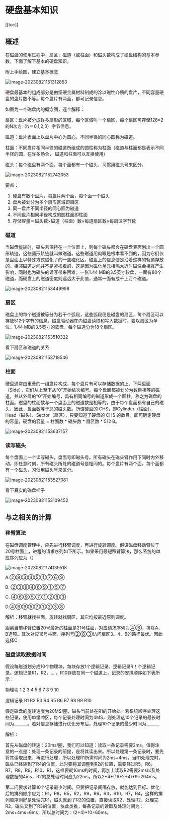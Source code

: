 # 硬盘基本知识
[[toc]]

## 概述

在磁盘的使用过程中，扇区，磁道（或柱面）和磁头数构成了硬盘结构的基本参数，下面了解下基本的硬盘知识。

附上手绘图，建立基本概念



![image-20230821151312853](img/硬盘基本知识/500b6b882d140352c17c083b92d854ff.png)

硬盘最基本的组成部分是由坚硬金属材料制成的涂以磁性介质的盘片，不同容量硬盘的盘片数不等。每个盘片有两面，都可记录信息。

如图为一个磁盘内的概念图，逐个解释：

扇区：盘片被分成许多扇形的区域，每个区域叫一个扇区，每个扇区可存储128×2的N次方（N＝0,1,2,3）字节信息。

磁道：盘片表面上以盘片中心为圆心，不同半径的同心圆称为磁道。

柱面：不同盘片相同半径的磁道所组成的圆柱称为柱面（磁道与柱面都是表示不同半径的圆，在许多场合， 磁道和柱面可以互换使用）

磁头：每个磁盘有两个面，每个面都有一个磁头，习惯用磁头号来区分。

![image-20230821152742053](img/硬盘基本知识/d5b1e248db466fa737fc88f2fc17cc91.png)

要点：

1. 硬盘有数个盘片，每盘片两个面，每个面一个磁头
2. 盘片被划分为多个扇形区域即扇区
3. 同一盘片不同半径的同心圆为磁道
4. 不同盘片相同半径构成的圆柱面即柱面
5. 存储容量＝磁头数×磁道（柱面）数×每道扇区数×每扇区字节数

### 磁道

当磁盘旋转时，磁头若保持在一个位置上，则每个磁头都会在磁盘表面划出一个圆形轨迹，这些圆形轨迹就叫做磁道。这些磁道用肉眼是根本看不到的，因为它们仅是盘面上以特殊方式磁化了的一些磁化区，磁盘上的信息便是沿着这样的轨道存放的。相邻磁道之间并不是紧挨着的，这是因为磁化单元相隔太近时磁性会相互产生影响，同时也为磁头的读写带来困难。一张1.44 MB的3.5英寸软盘，一面有80个磁道，而硬盘上的磁道密度则远远大于此值，通常一面有成千上万个磁道。

![image-20230821153449998](img/硬盘基本知识/b7d73590ee8f8a4d199b1d6cabf65fef.png)

### 扇区

磁盘上的每个磁道被等分为若干个弧段，这些弧段便是磁盘的扇区，每个扇区可以存放512个字节的信息，磁盘驱动器在向磁盘读取和写入数据时，要以扇区为单位。1.44 MB的3.5英寸的软盘，每个磁道分为18个扇区。

![image-20230821153510322](img/硬盘基本知识/860bd5ca610d6cec60d0256eb0379d50.png)

看下扇区和磁道的关系

![image-20230821153718546](img/硬盘基本知识/103f37d5a6bdfb1898fd9eeae9d215e6.png)

### 柱面

硬盘通常由重叠的一组盘片构成，每个盘片有可以存储数据的上、下两盘面（Side），它们从上至下从“0”开始依次编号。每个盘面都被划分为数目相等的磁道，并从外缘的“0”开始编号，具有相同编号的磁道形成一个圆柱，称之为磁盘的柱面。磁盘的柱面数与一个盘面上的磁道数是相等的。由于每个盘面都有自己的磁头，因此，盘面数等于总的磁头数。所谓硬盘的 CHS，即Cylinder（柱面）、Head（磁头）、Sector（扇区），只要知道了硬盘的 CHS 的数目，即可确定硬盘的容量，硬盘的容量 = 柱面数 \* 磁头数 \* 扇区数 \* 512 B。

![image-20230821153637157](img/硬盘基本知识/4b896e627e9e6b9b95f5b74ddf8f76fe.png)

### 读写磁头

每个盘面上一个读写磁头，盘面号即磁头号。所有磁头在磁头臂作用下同时内外移动，即任意时刻，所有磁头所处的磁道号是相同的。每个盘片有两个面，每个面都有一个磁头，习惯用磁头号来区分。

![image-20230821153527081](img/硬盘基本知识/857848ae067460a1f2e2b436e30db34e.png)



看下真实的磁盘样子

![image-20230821153109452](img/硬盘基本知识/42bd57c624e3bd498cbfce155a49af9f.png)



## 与之相关的计算

### 移臂算法

在磁盘调度管理中，应先进行移臂调度，再进行旋转调度。假设磁盘移动臂位于20号柱面上，进程的请求序列如下所示。如果采用最短移臂算法，那么系统的单应序列应为（）

![image-20230821174139518](img/硬盘基本知识/6ff15c1daa275640e7df4dd5d62d3cf3.png)

A.②⑧③④⑤①⑦⑥⑨ 

B. ②③⑧④⑥⑨①⑤⑦

C. ④⑥⑨⑤⑦①②⑧③

D.④⑥⑨⑤⑦①②③⑧

解析：移臂就找柱面，旋转就找扇区，其它均按最近原则调度。

距离当前移臂位置20号最近的柱面是21号柱面，对应请求序列为④⑥，排除A、B选项。其次对应16号柱面，序列号②⑧③访问扇区3、4、6的路径最优。因此选择C



### 磁盘读取数据时间

假设每磁道划分成10个物理块，每块存放1个逻辑记录。逻辑记录R！个逻辑记录。逻辑记录R1，R2，... ，R10存放在同一个磁道上，记录的安排顺序如下表所示：

物理块 1 2 3 4 5 6 7 8 9 10

逻辑记录 R1 R2 R3 R4 R5 R6 R7 R8 R9 R10

假定磁盘的旋转速度为20MS/圈，磁头当前处在R1的开始处。若系统顺序处理这些记录，使用单缓冲区，每个记录处理时间为4MS，则处理这10个记录的最长时间为＿＿＿。若对信息存储进行优化分布后，处理10个记录的最少时间为＿＿＿

解析：

首先从磁盘的转速：20ms/圈，我们可以知道：读取一条记录需要2ms。值得注意的一点是：处理一条记录的前提，是将其读出来。所以处理第一条记录时，要先将其读取出来，再进行处理，所以处理R1所需时间为2ms+4ms，当R1处理完时，磁头已经转到了R4的位置，此时要将其调整到R2的位置，需要经过R5，R6，R7，R8，R9，R10，R1，这样要耗16ms的时间，再加上读取R2需要2ms以及处理数据的4ms，R2的总处理时间应为22ms。所以2+4+(16+2+4)\*9=204ms。

第二问要求计算10个记录最少时间。只要把记录间隔存放，就能达到目标。优化后的排列顺序应为：R1，R8，R5，R2，R9，R6，R3，R10，R7，R4，这样的排列顺序刚好是处理完R1，磁头就到了R2的位置，直接读取R2，处理R2，处理完R2，磁头又到了R3的位置，依此类推，每条记录的读取及处理时间为：2ms+4ms=6ms，所以总时间为：(2+4)\*10=60ms。

